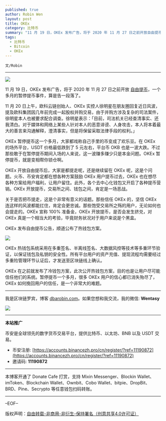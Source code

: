 ```yaml
---
published: true
author: Robin Wen
layout: post
title: OKEx
category: 比特币
summary: "11 月 19 日，OKEx 发布广告，将于 2020 年 11 月 27 日之前开放自由提币，一个多月的暂停提币事件，算是告一段落了。11 月 20 日上午，欧科云链创始人、OKEx 实控人徐明星在朋友圈回复近日风波，提及欧科集团因几年前完成一起股权并购交易，由于并购方涉及复杂的司法案件，徐明星本人也被要求配合调查。徐明星表示：「目前，司法机关已经查清事实、还我清白。对于媒体和网络上某些人针对本人的恶意诽谤、人身攻击，本人将本着最大的善言来沟通解释，澄清事实，但是将保留采取法律手段的权利。」暂停提币一个多月，很多 OKEx 用户的信心都已消失殆尽了，OKEx 如何挽回用户的信任，是一个非常大的难题。"
tags:
  - 比特币
  - Bitcoin
  - OKEx
---
```


`文/Robin`

***

![](https://cdn.dbarobin.com/iyr5xy3.png)

11 月 19 日，OKEx 发布广告，将于 2020 年 11 月 27 日之前开放 [自由提币](https://www.okex.com/support/hc/zh-cn/articles/360052758931)，一个多月的暂停提币事件，算是告一段落了。

11 月 20 日上午，欧科云链创始人、OKEx 实控人徐明星在朋友圈回复近日风波，提及欧科集团因几年前完成一起股权并购交易，由于并购方涉及复杂的司法案件，徐明星本人也被要求配合调查。徐明星表示：「目前，司法机关已经查清事实、还我清白。对于媒体和网络上某些人针对本人的恶意诽谤、人身攻击，本人将本着最大的善言来沟通解释，澄清事实，但是将保留采取法律手段的权利。」

OKEx 暂停提币这一个多月，大家都戏称自己手里的币变成了欢乐豆。在 OKEx 的场外平台，USDT 价格最低跌到了 5 元左右，平台币 OKB 也是一波大跌。不过那些敢于在暂停提币期间入场的人来说，这一波赚多赚少只是本金问题。OKEx 暂停提币，就是变相帮你锁仓啊。

OKEx 开放自由提币后，大家是都提走呢，还是继续留在 OKEx 呢，这是个问题。火币、币安肯定都在想各种方案鼓励 OKEx 用户提币过去，OKEx 也在想尽各种方案给用户福利，让用户留住。此外，各个去中心化钱包又开启了各种提币营销。OKEx 开放提币，交易所之间、钱包之间，肯定是一场恶战。

关于是否把币提走，这是个非常有意义的话题。那些信任 OKEx 的，坚信 OKEx 连这样的风波都能扛住，肯定会更忠诚。那些饱受交易所之殇的用户，无论如何也会提走的。OKEx 宣称 100% 准备金，OKEx 开放提币，是否会发生挤兑，对 OKEx 真是一个相当大的考验，毕竟财务状况对于用户来说是个黑盒。

OKEx 发布自由提币公告，顺道公布了热钱包方案。

![](https://cdn.dbarobin.com/oq5db5n.png)

OKEx 热钱包系统采用在多重签名、半离线签名、大数据风控等技术等多重环节验证，以保证钱包及私钥的安全性。所有平台用户的资产充值、提现流程均需要经过多重险管理环节认证后，才发送至区块链线上确认。

OKEx 在之前就发布了冷钱包方案，此次公开热钱包方案，目的也是让用户尽可能信任他们的系统。暂停提币一个多月，很多 OKEx 用户的信心都已消失殆尽了，OKEx 如何挽回用户的信任，是一个非常大的难题。

***

我是区块链罗宾，博客 [dbarobin.com](https://dbarobin.com/)。如果您想和我交流，我的微信: **Wentasy**

![](https://cdn.dbarobin.com/v4yywe2.png)

***

**本站推广**

币安是全球领先的数字货币交易平台，提供比特币、以太坊、BNB 以及 USDT 交易。

* 币安注册: [https://accounts.binancezh.pro/cn/register/?ref=11190872](https://accounts.binancezh.pro/cn/register/?ref=11190872)
* 邀请码: **11190872**

***

本博客开通了 Donate Cafe 打赏，支持 Mixin Messenger、Blockin Wallet、imToken、Blockchain Wallet、Ownbit、Cobo Wallet、bitpie、DropBit、BRD、Pine、Secrypto 等任意钱包扫码转账。

<center>
    <div class="--donate-button"
         data-button-id="f8b9df0d-af9a-460d-8258-d3f435445075"
    ></div>
</center>

***

–EOF–

版权声明：[自由转载-非商用-非衍生-保持署名（创意共享4.0许可证）](http://creativecommons.org/licenses/by-nc-nd/4.0/deed.zh)